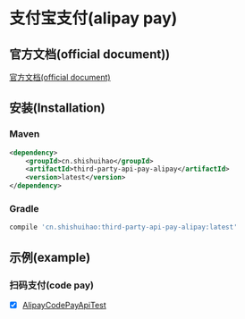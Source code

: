# 支付宝支付(alipay pay)

## 官方文档(official document))

[官方文档(official document)](https://openhome.alipay.com/docCenter/docCenter.htm?from=openhomemenu)

## 安装(Installation)

### Maven

```xml
<dependency>
    <groupId>cn.shishuihao</groupId>
    <artifactId>third-party-api-pay-alipay</artifactId>
    <version>latest</version>
</dependency>
```

### Gradle

```groovy
compile 'cn.shishuihao:third-party-api-pay-alipay:latest'
```

## 示例(example)

### 扫码支付(code pay)

-   [x] [AlipayCodePayApiTest](/third-party-api-pay-alipay/src/test/java/cn/shishuihao/thirdparty/api/pay/alipay/api/AlipayCodePayApiTest.java)
